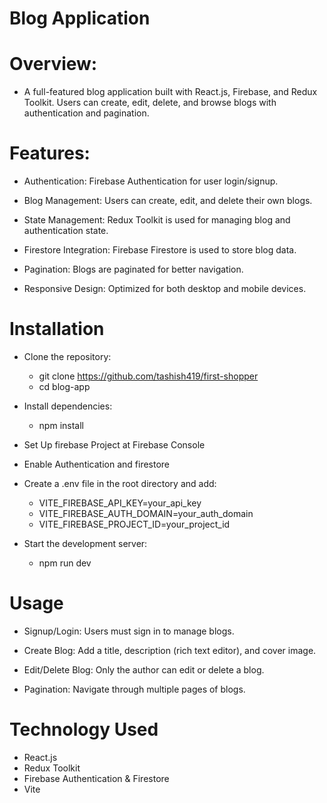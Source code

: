 # Blog Application

# Overview:
  -  A full-featured blog application built with React.js, Firebase, and Redux Toolkit. Users can create, edit,     delete, and browse blogs with authentication and pagination.

# Features:
 - Authentication: Firebase Authentication for user login/signup.

 - Blog Management: Users can create, edit, and delete their own blogs.

 - State Management: Redux Toolkit is used for managing blog and authentication state.

 - Firestore Integration: Firebase Firestore is used to store blog data.

 - Pagination: Blogs are paginated for better navigation.

 - Responsive Design: Optimized for both desktop and mobile devices.

# Installation
 - Clone the repository:
   - git clone https://github.com/tashish419/first-shopper
   - cd blog-app
 
 - Install dependencies:
   - npm install
 - Set Up firebase Project at Firebase Console
 - Enable Authentication and firestore
 - Create a .env file in the root directory and add:
    - VITE_FIREBASE_API_KEY=your_api_key
    - VITE_FIREBASE_AUTH_DOMAIN=your_auth_domain
    - VITE_FIREBASE_PROJECT_ID=your_project_id 

 - Start the development server:
   - npm run dev

# Usage 
 - Signup/Login: Users must sign in to manage blogs.

 - Create Blog: Add a title, description (rich text editor), and cover image.

 - Edit/Delete Blog: Only the author can edit or delete a blog.

 - Pagination: Navigate through multiple pages of blogs.

# Technology Used
 - React.js
 - Redux Toolkit
 - Firebase Authentication & Firestore
 - Vite